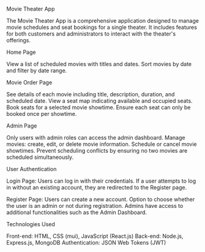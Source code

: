 Movie Theater App

The Movie Theater App is a comprehensive application designed to manage movie schedules and seat bookings for a single theater. It includes features for both customers and administrators to interact with the theater's offerings.

Home Page

View a list of scheduled movies with titles and dates. Sort movies by date and filter by date range.

Movie Order Page

See details of each movie including title, description, duration, and scheduled date. View a seat map indicating available and occupied seats. Book seats for a selected movie showtime. Ensure each seat can only be booked once per showtime.

Admin Page

Only users with admin roles can access the admin dashboard. Manage movies: create, edit, or delete movie information. Schedule or cancel movie showtimes. Prevent scheduling conflicts by ensuring no two movies are scheduled simultaneously.

User Authentication

Login Page: Users can log in with their credentials. If a user attempts to log in without an existing account, they are redirected to the Register page.

Register Page: Users can create a new account. Option to choose whether the user is an admin or not during registration. Admins have access to additional functionalities such as the Admin Dashboard.

Technologies Used

Front-end: HTML, CSS (mui), JavaScript (React.js)
Back-end: Node.js, Express.js, MongoDB
Authentication: JSON Web Tokens (JWT)